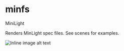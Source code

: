 # minfs

MiniLight

Renders MinLight spec files. See scenes for examples.

![Inline image alt text](<https://raw.githubusercontent.com/kns98/minfs/1744a49058f9c7578c8bb79e382ae8270f50f47a/sample/scaled%20sample.jpeg> "Scaled sample")
